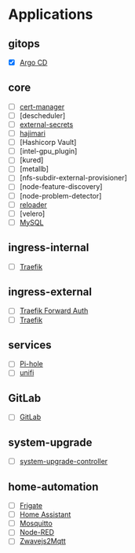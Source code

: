 # Applications

## gitops

* [x] [Argo CD](https://argo-cd.readthedocs.io/en/stable/x)

## core

* [ ] [cert-manager](https://cert-manager.io/)
* [ ] [descheduler]
* [ ] [external-secrets](https://github.com/external-secrets/external-secrets)
* [ ] [hajimari](https://github.com/toboshii/hajimari)
* [ ] [Hashicorp Vault]
* [ ] [intel-gpu_plugin]
* [ ] [kured]
* [ ] [metallb]
* [ ] [nfs-subdir-external-provisioner]
* [ ] [node-feature-discovery]
* [ ] [node-problem-detector]
* [ ] [reloader](https://github.com/stakater/Reloader)
* [ ] [velero]
* [ ] [MySQL](https://www.mysql.com/)

## ingress-internal

* [ ] [Traefik](https://doc.traefik.io/traefik/)

## ingress-external

* [ ] [Traefik Forward Auth](https://github.com/thomseddon/traefik-forward-auth)
* [ ] [Traefik](https://doc.traefik.io/traefik/)

## services

* [ ] [Pi-hole](https://pi-hole.net/)
* [ ] [unifi](https://github.com/jacobalberty/unifi-docker)

## GitLab

* [ ] [GitLab](https://about.gitlab.com/)

## system-upgrade

* [ ] [system-upgrade-controller](https://github.com/rancher/system-upgrade-controller)

## home-automation

* [ ] [Frigate](https://frigate.video/)
* [ ] [Home Assistant](https://www.home-assistant.io/)
* [ ] [Mosquitto](https://mosquitto.org/)
* [ ] [Node-RED](https://nodered.org/)
* [ ] [Zwavejs2Mqtt](https://github.com/zwave-js/zwavejs2mqtt)
